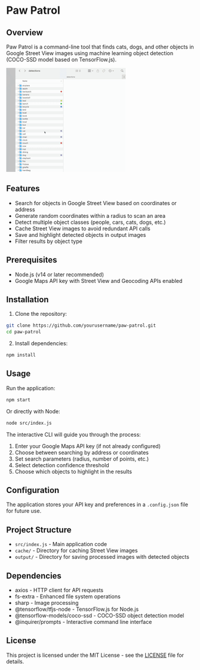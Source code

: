 # Paw Patrol

## Overview

Paw Patrol is a command-line tool that finds cats, dogs, and other objects in Google Street View images using machine learning object detection (COCO-SSD model based on TensorFlow.js).

![Paw Patrol Demo](demo.gif)

## Features

- Search for objects in Google Street View based on coordinates or address
- Generate random coordinates within a radius to scan an area
- Detect multiple object classes (people, cars, cats, dogs, etc.)
- Cache Street View images to avoid redundant API calls
- Save and highlight detected objects in output images
- Filter results by object type

## Prerequisites

- Node.js (v14 or later recommended)
- Google Maps API key with Street View and Geocoding APIs enabled

## Installation

1. Clone the repository:

```bash
git clone https://github.com/yourusername/paw-patrol.git
cd paw-patrol
```

2. Install dependencies:

```bash
npm install
```

## Usage

Run the application:

```bash
npm start
```

Or directly with Node:

```bash
node src/index.js
```

The interactive CLI will guide you through the process:

1. Enter your Google Maps API key (if not already configured)
2. Choose between searching by address or coordinates
3. Set search parameters (radius, number of points, etc.)
4. Select detection confidence threshold
5. Choose which objects to highlight in the results

## Configuration

The application stores your API key and preferences in a `.config.json` file for future use.

## Project Structure

- `src/index.js` - Main application code
- `cache/` - Directory for caching Street View images
- `output/` - Directory for saving processed images with detected objects

## Dependencies

- axios - HTTP client for API requests
- fs-extra - Enhanced file system operations
- sharp - Image processing
- @tensorflow/tfjs-node - TensorFlow.js for Node.js
- @tensorflow-models/coco-ssd - COCO-SSD object detection model
- @inquirer/prompts - Interactive command line interface

## License

This project is licensed under the MIT License - see the [LICENSE](LICENSE) file for details.
